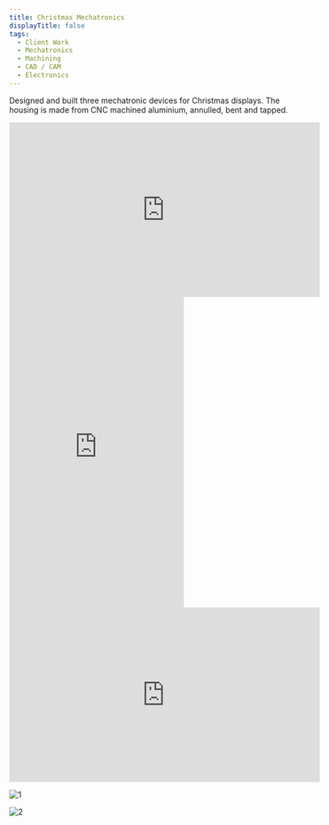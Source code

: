 ```yaml
---
title: Christmas Mechatronics
displayTitle: false
tags:
  - Client Work
  - Mechatronics
  - Machining
  - CAD / CAM
  - Electronics
---
```


Designed and built three mechatronic devices for Christmas displays. The housing is made from CNC machined aluminium, annulled, bent and tapped. 

<iframe width="560" height="315" src="https://www.youtube.com/embed/Epfbo82-5Js" title="YouTube video player" frameborder="0" allow="accelerometer; autoplay; clipboard-write; encrypted-media; gyroscope; picture-in-picture" allowfullscreen></iframe>

<iframe width="315" height="560" src="https://www.youtube.com/embed/CEuIxoOVMEs" title="YouTube video player" frameborder="0" allow="accelerometer; autoplay; clipboard-write; encrypted-media; gyroscope; picture-in-picture" allowfullscreen></iframe>

<iframe width="560" height="315" src="https://www.youtube.com/embed/vmpcgXyBNMM" title="YouTube video player" frameborder="0" allow="accelerometer; autoplay; clipboard-write; encrypted-media; gyroscope; picture-in-picture" allowfullscreen></iframe>

![1](https://d2w9rnfcy7mm78.cloudfront.net/13972768/original_b8c2133290b530513a163e2004deae3d.jpg?1636893613?bc=0)

![2](https://d2w9rnfcy7mm78.cloudfront.net/13972769/original_9dce2039e68fd86305369c3363e5a604.jpg?1636893621?bc=0)